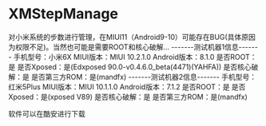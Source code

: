 # XMStepManage
对小米系统的步数进行管理，在MIUI11（Android9-10）可能存在BUG(具体原因为权限不足)。当然也可能是需要ROOT和核心破解...
-------测试机器1信息-------
手机型号：小米6X
MIUI版本：MIUI 10.2.1.0
Android版本：8.1.0
是否ROOT：是
是否Xposed：是(Edxposed 90.0-v0.4.6.0_beta(4471)(YAHFA))
是否核心破解：是
是否第三方ROM：是(mandfx)
-------测试机器2信息-------
手机型号：红米5Plus
MIUI版本：MIUI 10.1.1.0
Android版本：7.1.2
是否ROOT：是
是否Xposed：是(xposed V89)
是否核心破解：是
是否第三方ROM：是(mandfx)

软件可以在酷安进行下载
